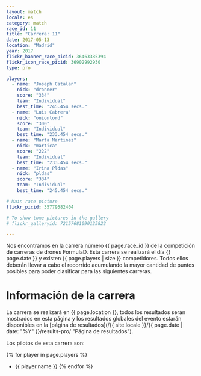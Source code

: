 ```yaml
---
layout: match
locale: es
category: match
race_id: 11
title: "Carrera: 11"
date: 2017-05-13
location: "Madrid"
year: 2017
flickr_banner_race_picid: 36463385394
flickr_icon_race_picid: 36902992930
type: pro

players:
  - name: "Joseph Catalan"
    nick: "dronner"
    score: "334"
    team: "Individual"
    best_time: "245.454 secs."
  - name: "Luis Cabrera"
    nick: "onionlord"
    score: "300"
    team: "Individual"
    best_time: "233.454 secs."
  - name: "Marta Martinez"
    nick: "martica"
    score: "222"
    team: "Individual"
    best_time: "233.454 secs."
  - name: "Irina Pldas"
    nick: "pldas"
    score: "334"
    team: "Individual"
    best_time: "245.454 secs."

# Main race picture
flickr_picid: 35779582404

# To show tome pictures in the gallery
# flickr_galleryid: 72157681090125822

---
```


Nos encontramos en la carrera número {{ page.race_id }}
de la competición de carreras de drones FormulaD.
Esta carrera se realizará el día {{ page.date }}
y existen {{ page.players | size }} competidores.
Todos ellos deberán llevar a cabo el recorrido acumulando
la mayor cantidad de puntos posibles para poder clasificar para
las siguientes carreras.

Información de la carrera
=========================

La carrera se realizará en {{ page.location }},
todos los resultados serán mostrados en esta página y los
resultados globales del evento estarán disponibles en la
[página de resultados](/{{ site.locale }}/{{ page.date | date: "%Y" }}/results-pro/ "Página de resultados").

Los pilotos de esta carrera son: 

{% for player in page.players %}
* {{ player.name }}
{% endfor %}
